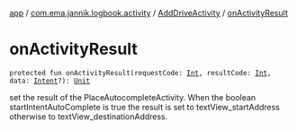 [app](../../index.md) / [com.ema.jannik.logbook.activity](../index.md) / [AddDriveActivity](index.md) / [onActivityResult](./on-activity-result.md)

# onActivityResult

`protected fun onActivityResult(requestCode: `[`Int`](https://kotlinlang.org/api/latest/jvm/stdlib/kotlin/-int/index.html)`, resultCode: `[`Int`](https://kotlinlang.org/api/latest/jvm/stdlib/kotlin/-int/index.html)`, data: `[`Intent`](https://developer.android.com/reference/android/content/Intent.html)`?): `[`Unit`](https://kotlinlang.org/api/latest/jvm/stdlib/kotlin/-unit/index.html)

set the result of the PlaceAutocompleteActivity.
When the boolean startIntentAutoComplete is true the result is set to textView_startAddress otherwise to textView_destinationAddress.

